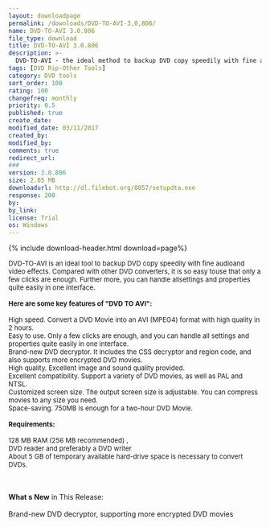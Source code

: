 ```yaml
---
layout: downloadpage
permalink: /downloads/DVD-TO-AVI-3,0,806/
name: DVD-TO-AVI 3.0.806
file_type: download
title: DVD-TO-AVI 3.0.806
description: >-
  DVD-TO-AVI - the ideal method to backup DVD copy speedily with fine audio and video effect
tags: [DVD Rip-Other Tools]
category: DVD tools
sort_order: 100
rating: 100
changefreq: monthly
priority: 0.5
published: true
create_date: 
modified_date: 03/11/2017
created_by: 
modified_by: 
comments: true
redirect_url: 
### 
version: 3.0.806
size: 2.05 MB
downloadurl: http://dl.filebot.org/8057/setupdta.exe
response: 200
by: 
by_link: 
license: Trial
os: Windows
---
```


{% include download-header.html download=page%}

<p style="fix-download-text !important">
<p><font size="2">DVD-TO-AVI is an ideal tool to backup DVD copy speedily with fine audioand video effects. Compared with other DVD converters, it is so easy touse that only a few clicks are enough. Further more, you can handle allsettings and properties quite easily in one interface.<br />
<br />
<span><strong>Here are some </strong><strong>key features of "DVD TO AVI":</strong></span><br />
<br />
High speed. Convert a DVD Movie into an AVI (MPEG4) format with high quality in 2 hours.<br />
Easy to use. Only a few clicks are enough, and you can handle all settings and properties quite easily in one interface.<br />
Brand-new DVD decryptor. It includes the CSS decryptor and region code, and also supports more encrypted DVD movies.<br />
High quality. Excellent image and sound quality provided.<br />
Excellent compatibility. Support a variety of DVD movies, as well as PAL and NTSL. <br />
Customized screen size. The output screen size is adjustable. You can compress movies to any size you need.<br />
Space-saving. 750MB is enough for a two-hour DVD Movie. <br />
<br />
<span><strong>Requirements:</strong></span><br />
<br />
128 MB RAM (256 MB recommended) , <br />
DVD reader and preferably a DVD writer <br />
About 5 GB of temporary available hard-drive space is necessary to convert DVDs. <!-- google_ad_section_end --></font></p>
<div class="celltext_big"><br />
<br />
<strong>What s New</strong> in This Release:<br />
<br />
Brand-new DVD decryptor, supporting more encrypted DVD movies<br />
&#160;</div></p>
